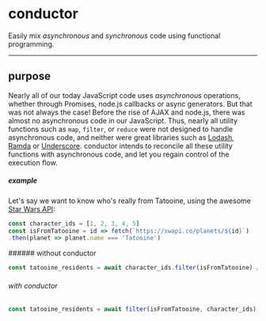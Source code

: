 # conductor

Easily mix *asynchronous* and *synchronous* code using functional programming.
___
## purpose
Nearly all of our today JavaScript code uses *asynchronous* operations, whether through Promises, node.js callbacks or async generators. But that was not always the case! Before the rise of AJAX and node.js, there was almost no asynchronous code in our JavaScript. Thus, nearly all utility functions such as `map`, `filter`, or `reduce` were not designed to handle asynchronous code, and neither were great libraries such as [Lodash](https://lodash.com/), [Ramda](ramdajs.com) or [Underscore](http://underscorejs.org/). conductor intends to reconcile all these utility functions with asynchronous code, and let you regain control of the execution flow.

##### example
Let's say we want to know who's really from Tatooine, using the awesome [Star Wars API](https://swapi.co/):
```js
const character_ids = [1, 2, 3, 4, 5]
const isFromTatooine = id => fetch(`https://swapi.co/planets/${id}`)
.then(planet => planet.name === 'Tatooine')
```
###### without conductor
```js
const tatooine_residents = await character_ids.filter(isFromTatooine) // ???
```
###### with conductor
```js
const tatooine_residents = await filter(isFromTatooine, character_ids) // [1, 2, 4]
```
